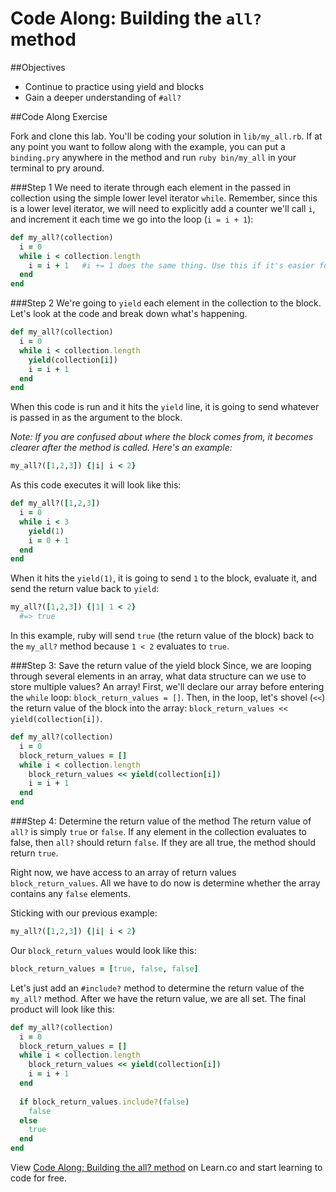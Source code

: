 # Code Along: Building the `all?` method 

##Objectives
* Continue to practice using yield and blocks
* Gain a deeper understanding of `#all?`
  

##Code Along Exercise

Fork and clone this lab. You'll be coding your solution in `lib/my_all.rb`. If at any point you want to follow along with the example, you can put a `binding.pry` anywhere in the method and run `ruby bin/my_all` in your terminal to pry around.

###Step 1
We need to iterate through each element in the passed in collection using the simple lower level iterator `while`. Remember, since this is a lower level iterator, we will need to explicitly add a counter we'll call `i`, and increment it each time we go into the loop (`i = i + 1`):

```ruby
def my_all?(collection)
  i = 0
  while i < collection.length
    i = i + 1   #i += 1 does the same thing. Use this if it's easier for you.
  end
end
```


###Step 2
We're going to `yield` each element in the collection to the block. Let's look at the code and break down what's happening.

```ruby
def my_all?(collection)
  i = 0
  while i < collection.length
    yield(collection[i])
    i = i + 1
  end
end
```

When this code is run and it hits the `yield` line, it is going to send whatever is passed in as the argument to the block. 

*Note: If you are confused about where the block comes from, it becomes clearer after the method is called. Here's an example:*

```ruby
my_all?([1,2,3]) {|i| i < 2}
```

As this code executes it will look like this:

```ruby
def my_all?([1,2,3])
  i = 0
  while i < 3
    yield(1)
    i = 0 + 1
  end
end
```

When it hits the `yield(1)`, it is going to send `1` to the block, evaluate it, and send the return value back to `yield`:

```ruby
my_all?([1,2,3]) {|1| 1 < 2}
  #=> true
```

In this example, ruby will send `true` (the return value of the block) back to the `my_all?` method because `1 < 2` evaluates to `true`.

###Step 3: Save the return value of the yield block 
Since, we are looping through several elements in an array, what data structure can we use to store multiple values? An array! First, we'll declare our array before entering the `while` loop: `block_return_values = []`. Then, in the loop, let's shovel (`<<`) the return value of the block into the array: `block_return_values << yield(collection[i])`.

```ruby
def my_all?(collection)
  i = 0
  block_return_values = []
  while i < collection.length
    block_return_values << yield(collection[i])
    i = i + 1
  end
end
```

###Step 4: Determine the return value of the method
The return value of `all?` is simply `true` or `false`. If any element in the collection evaluates to false, then `all?` should return `false`. If they are all true, the method should return `true`. 

Right now, we have access to an array of return values `block_return_values`. All we have to do now is determine whether the array contains any `false` elements.

Sticking with our previous example:

```ruby
my_all?([1,2,3]) {|i| i < 2}
```
Our `block_return_values` would look like this:

```ruby
block_return_values = [true, false, false]
```
Let's just add an `#include?` method to determine the return value of the `my_all?` method. After we have the return value, we are all set. The final product will look like this:

```ruby
def my_all?(collection)
  i = 0
  block_return_values = []
  while i < collection.length
    block_return_values << yield(collection[i])
    i = i + 1
  end
  
  if block_return_values.include?(false)
    false
  else
    true
  end
end
```

<p data-visibility='hidden'>View <a href='https://learn.co/lessons/my_all' title='Code Along: Building the all? method'>Code Along: Building the all? method</a> on Learn.co and start learning to code for free.</p>
